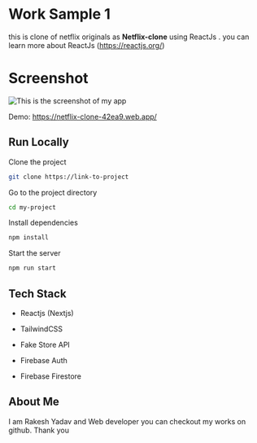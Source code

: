 # Work Sample 1

this is clone of netflix originals as **Netflix-clone** using ReactJs . you can learn more about ReactJs (https://reactjs.org/)

# Screenshot

![This is the screenshot of my app ](https://compassionate-leakey-e9b16b.netlify.app/images/portfolio/netflix-clone.jpeg)

Demo: https://netflix-clone-42ea9.web.app/

## Run Locally

Clone the project

```bash
git clone https://link-to-project

```

Go to the project directory

```bash
cd my-project
```

Install dependencies

```bash
npm install
```

Start the server

```bash
npm run start
```

## Tech Stack

- Reactjs (Nextjs)

- TailwindCSS

- Fake Store API

- Firebase Auth

- Firebase Firestore

## About Me

I am Rakesh Yadav and Web developer you can checkout my works on github.
Thank you
